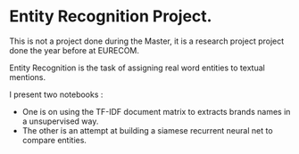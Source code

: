 # Entity Recognition Project.

This is not a project done during the Master, it is a research project project done the year before at EURECOM.

Entity Recognition is the task of assigning real word entities to textual mentions. 

I present two notebooks :
* One is on using the TF-IDF document matrix to extracts brands names in a unsupervised way.
* The other is an attempt at building a siamese recurrent neural net to compare entities.
